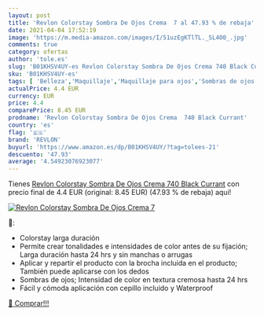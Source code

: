 ```yaml
---
layout: post
title: 'Revlon Colorstay Sombra De Ojos Crema  7 al 47.93 % de rebaja'
date: 2021-04-04 17:52:19
image: 'https://m.media-amazon.com/images/I/51uzEgKTlTL._SL400_.jpg'
comments: true
category: ofertas
author: 'tole.es'
slug: 'B01KHSV4UY-es Revlon Colorstay Sombra De Ojos Crema 740 Black Currant'
sku: 'B01KHSV4UY-es'
tags: [ 'Belleza','Maquillaje','Maquillaje para ojos','Sombras de ojos','revlon', ]
actualPrice: 4.4 EUR
currency: EUR
price: 4.4
comparePrice: 8.45 EUR
prodname: 'Revlon Colorstay Sombra De Ojos Crema  740 Black Currant'
country: 'es'
flag: '🇪🇸'
brand: 'REVLON'
buyurl: 'https://www.amazon.es/dp/B01KHSV4UY/?tag=tolees-21'
descuento: '47.93'
average: '4.54923076923077'
---
```


Tienes [Revlon Colorstay Sombra De Ojos Crema  740 Black Currant](https://www.amazon.es/dp/B01KHSV4UY/?tag=tolees-21) con precio final de  4.4 EUR (original: 8.45 EUR) (47.93 %  de rebaja) aqui!

[![Revlon Colorstay Sombra De Ojos Crema  7](https://m.media-amazon.com/images/I/51uzEgKTlTL._SL400_.jpg)](https://www.amazon.es/dp/B01KHSV4UY/?tag=tolees-21)

🔎:

- Colorstay larga duración
- Permite crear tonalidades e intensidades de color antes de su fijación; Larga duración hasta 24 hrs y sin manchas o arrugas
- Aplicar y repartir el producto con la brocha incluida en el producto; También puede aplicarse con los dedos
- Sombras de ojos; Intensidad de color en textura cremosa hasta 24 hrs
- Fácil y cómoda aplicación con cepillo incluido y Waterproof

[🛒 Comprar!!!](https://www.amazon.es/dp/B01KHSV4UY/?tag=tolees-21)
